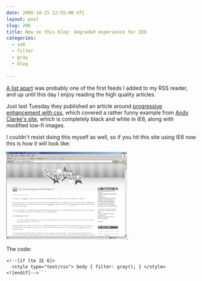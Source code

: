 ```yaml
---
date: 2008-10-25 22:55:00 UTC
layout: post
slug: 206
title: New on this blog: degraded experience for IE6
categories:
  - ie6
  - filter
  - gray
  - blog

---
```

<p><a href="http://www.alistapart.com/">A list apart</a> was probably one of the first feeds I added to my RSS reader, and up until this day I enjoy reading the high quality articles.</p>

<p>Just last Tuesday they published an article around <a href="http://www.alistapart.com/articles/progressiveenhancementwithcss">progressive enhancement with css</a>, which covered a rather funny example from <a href="http://www.stuffandnonsense.co.uk/index.php/">Andy Clarke's site</a>, which is completely black and white in IE6, along with modified low-fi images.</p>

<p>I couldn't resist doing this myself as well, so if you hit this site using IE6 now this is how it will look like:</p>

<p><a href="/resources/images/posts/rooftop_ie6.png"><img src="/resources/images/posts/rooftop_ie6.png" alt="IE6!" width="320" /></a>.</p>

<p>The code:</p>

```
<!--[if lte IE 6]>
  <style type="text/css"> body { filter: gray(); } </style>	
<![endif]-->```

